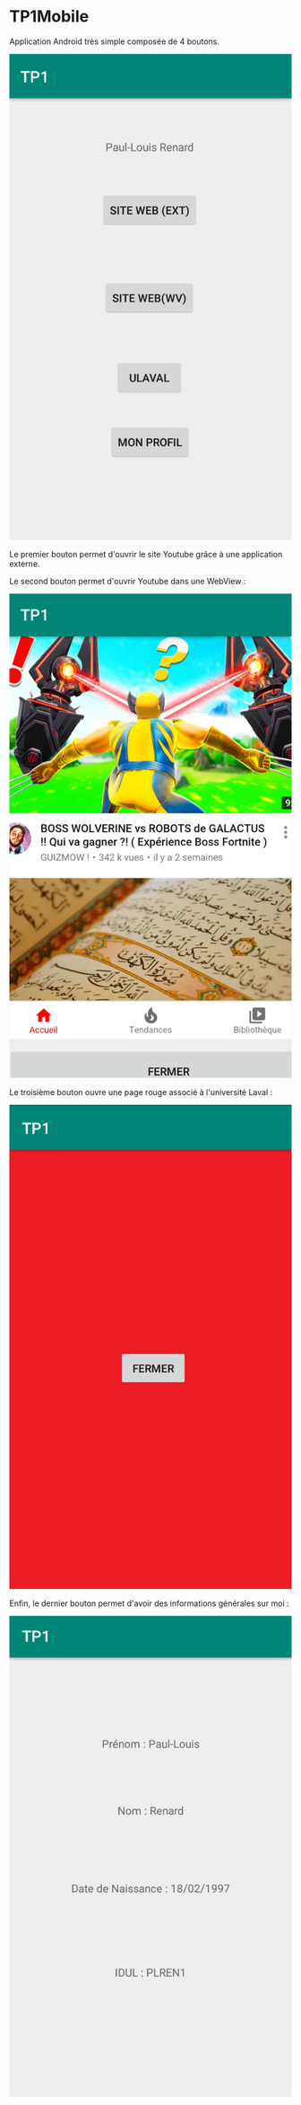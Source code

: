 # TP1Mobile

Application Android très simple composée de 4 boutons.

![alt text](https://github.com/PLR2388/TP1Mobile/blob/master/image/MainScreen.png?raw=true)

Le premier bouton permet d'ouvrir le site Youtube grâce à une application externe.

Le second bouton permet d'ouvrir Youtube dans une WebView :

![alt text](https://github.com/PLR2388/TP1Mobile/blob/master/image/Webview.png?raw=true)

Le troisième bouton ouvre une page rouge associé à l'université Laval :

![alt text](https://github.com/PLR2388/TP1Mobile/blob/master/image/ULaval.png?raw=true)

Enfin, le dernier bouton permet d'avoir des informations générales sur moi :

![alt text](https://github.com/PLR2388/TP1Mobile/blob/master/image/MonProfil.png?raw=true)
